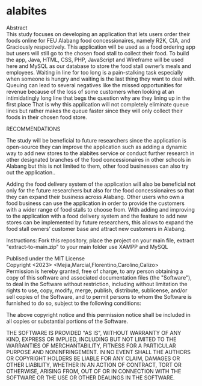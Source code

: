 # alabites
Abstract<br>
This study focuses on developing an application that lets users order their foods online for FEU Alabang food concessionaires, namely R2K, CIA, and Graciously respectively. This application will be used as a food ordering app but users will still go to the chosen 
food stall to collect their food. To build the app, Java, HTML, CSS, PHP, JavaScript and Wireframe will be used here and MySQL as our database to store the food stall owner’s meals and employees. Waiting in line for too long is a pain-stalking task especially when
someone is hungry and waiting is the last thing they want to deal with. Queuing can lead to several negatives like the missed opportunities for revenue because of the loss of some customers when looking at an intimidatingly long line that begs the question why are 
they lining up in the first place That is why this application will not completely eliminate queue lines but rather makes the queue faster since they will only collect their foods in their chosen food store.

RECOMMENDATIONS

The study will be beneficial to future researchers since the application is open-source they can improve the application such as adding a dynamic way to add new stores to the alabites service or conduct further research in other designated branches of the food concessionaires in other schools in Alabang but this is not limited to them, other food businesses can also try out the application.. 

Adding the food delivery system of the application will also be beneficial not only for the future researchers but also for the food concessionaires so that they can expand their business across Alabang. Other users who own a food business can use the application in order to provide the customers with a wider range of food stalls to choose from. With adding and improving to the application with a food delivery system and the feature to add new stores can be implemented by future researchers, this allows to expand the food stall owners’ customer base and attract new customers in Alabang. 

Instructions:
Fork this repository, place the project on your main file, extract "extract-to-main.zip" to your main folder use XAMPP and MySQL

Publised under the MIT License<br>
Copyright <2023> <Mejia,Marcial,Florentino,Carolino,Calizo><br>
Permission is hereby granted, free of charge, to any person obtaining a copy of this software and associated documentation files (the "Software"), to deal in the Software without restriction, including without limitation the rights to use, copy, modify, merge, publish, distribute, sublicense, and/or sell copies of the Software, and to permit persons to whom the Software is furnished to do so, subject to the following conditions:

The above copyright notice and this permission notice shall be included in all copies or substantial portions of the Software.

THE SOFTWARE IS PROVIDED "AS IS", WITHOUT WARRANTY OF ANY KIND, EXPRESS OR IMPLIED, INCLUDING BUT NOT LIMITED TO THE WARRANTIES OF MERCHANTABILITY, FITNESS FOR A PARTICULAR PURPOSE AND NONINFRINGEMENT. IN NO EVENT SHALL THE AUTHORS OR COPYRIGHT HOLDERS BE LIABLE FOR ANY CLAIM, DAMAGES OR OTHER LIABILITY, WHETHER IN AN ACTION OF CONTRACT, TORT OR OTHERWISE, ARISING FROM, OUT OF OR IN CONNECTION WITH THE SOFTWARE OR THE USE OR OTHER DEALINGS IN THE SOFTWARE.
